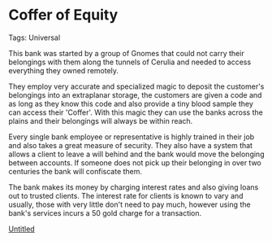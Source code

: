 # Coffer of Equity

Tags: Universal

This bank was started by a group of Gnomes that could not carry their belongings with them along the tunnels of Cerulia and needed to access everything they owned remotely.

They employ very accurate and specialized magic to deposit the customer's belongings into an extraplanar storage, the customers are given a code and as long as they know this code and also provide a tiny blood sample they can access their 'Coffer'. With this magic they can use the banks across the plains and their belongings will always be within reach.

Every single bank employee or representative is highly trained in their job and also takes a great measure of security. They also have a system that allows a client to leave a will behind and the bank would move the belonging between accounts. If someone does not pick up their belonging in over two centuries the bank will confiscate them.

The bank makes its money by charging interest rates and also giving loans out to trusted clients. The interest rate for clients is known to vary and usually, those with very little don't need to pay much, however using the bank's services incurs a 50 gold charge for a transaction.

[Untitled](Untitled%20d901351aa77b4c73a5e15187dfd76916.csv)